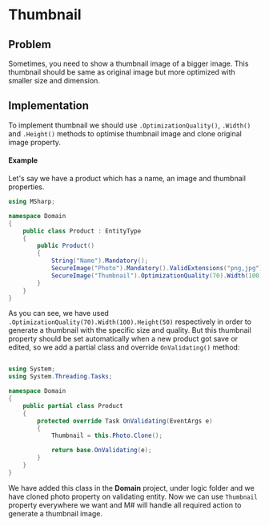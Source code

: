 # Thumbnail

## Problem

Sometimes, you need to show a thumbnail image of a bigger image. This thumbnail should be same as original image but more optimized with smaller size and dimension.

## Implementation

To implement thumbnail we should use `.OptimizationQuality()`, `.Width()` and `.Height()` methods to optimise thumbnail image and clone original image property.

#### Example

Let's say we have a product which has a name, an image and thumbnail properties.

```csharp
using MSharp;

namespace Domain
{
    public class Product : EntityType
    {
        public Product()
        {
            String("Name").Mandatory();
            SecureImage("Photo").Mandatory().ValidExtensions("png,jpg");
            SecureImage("Thumbnail").OptimizationQuality(70).Width(100).Height(50);
        }
    }
}

```

As you can see, we have used `.OptimizationQuality(70).Width(100).Height(50)` respectively in order to generate a thumbnail with the specific size and quality. But this thumbnail property should be set automatically when a new product got save or edited, so we add a partial class and override `OnValidating()` method:

```csharp

using System;
using System.Threading.Tasks;

namespace Domain
{
    public partial class Product
    {
        protected override Task OnValidating(EventArgs e)
        {
            Thumbnail = this.Photo.Clone();

            return base.OnValidating(e);
        }
    }
}

```

We have added this class in the **Domain** project, under logic folder and we have cloned photo property on validating entity. Now we can use `Thumbnail` property everywhere we want and M# will handle all required action to generate a thumbnail image.